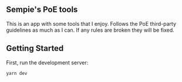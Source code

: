 ## Sempie's PoE tools

This is an app with some tools that I enjoy.
Follows the PoE third-party guidelines as much as I can.
If any rules are broken they will be fixed.

## Getting Started

First, run the development server:

```bash
yarn dev
```
